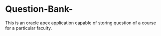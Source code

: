 # Question-Bank-
This is an oracle  apex application capable of storing question of a course for a particular faculty.
